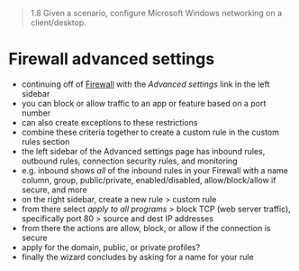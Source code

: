 > 1.8 Given a scenario, configure Microsoft Windows networking on a client/desktop.

# Firewall advanced settings

- continuing off of [Firewall](../1.6%20Control%20Panel/Firewall.md) with the *Advanced settings* link in the left sidebar
- you can block or allow traffic to an app or feature based on a port number
- can also create exceptions to these restrictions
- combine these criteria together to create a custom rule in the custom rules section
- the left sidebar of the Advanced settings page has inbound rules, outbound rules, connection security rules, and monitoring
- e.g. inbound shows *all* of the inbound rules in your Firewall with a name column, group, public/private, enabled/disabled, allow/block/allow if secure, and more
- on the right sidebar, create a new rule > custom rule 
- from there select *apply to all programs* > block TCP (web server traffic), specifically port 80 > source and dest IP addresses 
- from there the actions are allow, block, or allow if the connection is secure
- apply for the domain, public, or private profiles?
- finally the wizard concludes by asking for a name for your rule